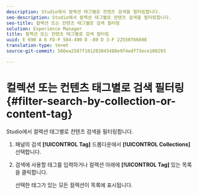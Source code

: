```yaml
---
description: Studio에서 컬렉션 태그별로 컨텐츠 검색을 필터링합니다.
seo-description: Studio에서 컬렉션 태그별로 컨텐츠 검색을 필터링합니다.
seo-title: 컬렉션 또는 컨텐츠 태그별로 검색 필터링
solution: Experience Manager
title: 컬렉션 또는 컨텐츠 태그별로 검색 필터링
uuid: E 690 A 6 FD-F 584-490 D -89 D 3-F 22550766698
translation-type: tm+mt
source-git-commit: 566ea2587f101202045488e9f4edf73ece100293

---
```



# 컬렉션 또는 컨텐츠 태그별로 검색 필터링{#filter-search-by-collection-or-content-tag}

Studio에서 컬렉션 태그별로 컨텐츠 검색을 필터링합니다.

1. 패널의 검색 **[!UICONTROL Tag]** 드롭다운에서 **[!UICONTROL Collections]** 선택합니다.
1. 검색에 사용할 태그를 입력하거나 컬렉션 아래에 **[!UICONTROL Tag]** 있는 목록을 클릭합니다.

   선택한 태그가 있는 모든 컬렉션이 목록에 표시됩니다.
